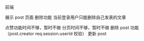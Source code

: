 前端

展示 post 页面
删除功能
当前登录用户只能删除自己发表的文章

点赞功能时间不够，暂时不做
分页时间不够，暂时不做
删除 post 功能（post.creator req.session.userId 校验）
更新 post

